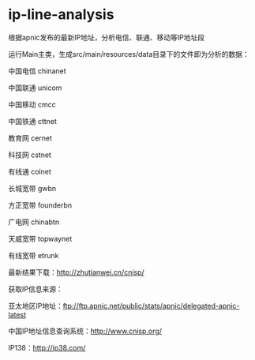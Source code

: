 # ip-line-analysis
根据apnic发布的最新IP地址，分析电信、联通、移动等IP地址段

运行Main主类，生成src/main/resources/data目录下的文件即为分析的数据：

中国电信	chinanet

中国联通	unicom

中国移动	cmcc

中国铁通	cttnet

教育网	cernet

科技网	cstnet

有线通	colnet

长城宽带	gwbn

方正宽带	founderbn

广电网	chinabtn

天威宽带	topwaynet

有线宽带	etrunk

最新结果下载：http://zhutianwei.cn/cnisp/

获取IP信息来源：

亚太地区IP地址：ftp://ftp.apnic.net/public/stats/apnic/delegated-apnic-latest

中国IP地址信息查询系统：http://www.cnisp.org/

IP138：http://ip38.com/

